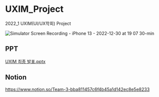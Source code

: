 # UXIM_Project
2022_1 UXIM(UI/UX학회) Project

![Simulator Screen Recording - iPhone 13 - 2022-12-30 at 19 07 30-min](https://user-images.githubusercontent.com/74525390/210060122-8e4c2167-a8c6-4dcf-a5e6-e18bd00450b9.gif)
## PPT
[UXIM 최종 발표.pptx](https://github.com/kimym56/UXIM_Project/files/10205967/UXIM.pptx)

## Notion
https://www.notion.so/Team-3-bba811457c6f4b45a1d142ec8e5e8233

